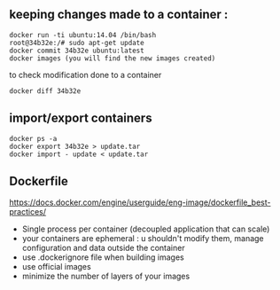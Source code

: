 keeping changes made to a container :
-------------------------------------

    docker run -ti ubuntu:14.04 /bin/bash
    root@34b32e:/# sudo apt-get update
    docker commit 34b32e ubuntu:latest
    docker images (you will find the new images created)

to check modification done to a container
    
    docker diff 34b32e

import/export containers
-------------------------

    docker ps -a
    docker export 34b32e > update.tar
    docker import - update < update.tar

Dockerfile
-----------

https://docs.docker.com/engine/userguide/eng-image/dockerfile_best-practices/

 + Single process per container (decoupled application that can scale)
 + your containers are ephemeral : u shouldn't modify them, manage configuration and data outside the container
 + use .dockerignore file when building images
 + use official images
 + minimize the number of layers of your images


